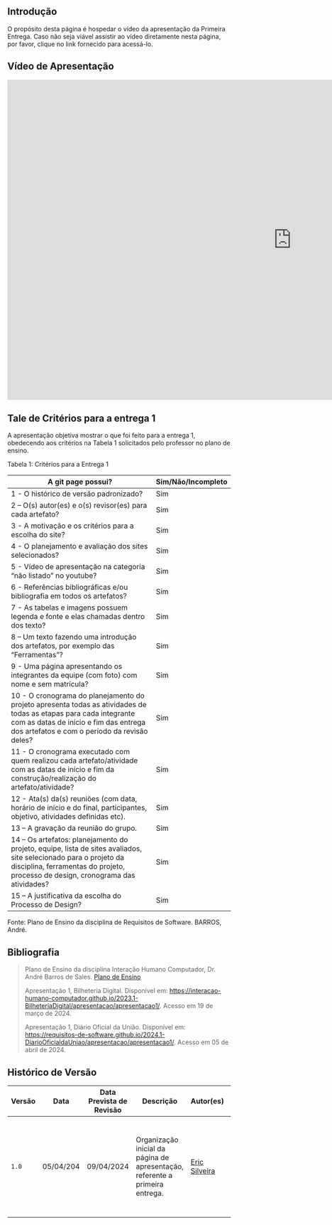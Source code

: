 ## Introdução

O propósito desta página é hospedar o vídeo da apresentação da Primeira Entrega. Caso não seja viável assistir ao vídeo diretamente nesta página, por favor, clique no link fornecido para acessá-lo.

## Vídeo de Apresentação

<iframe width="1280" height="720" src="https://www.youtube.com/embed/nZCt_58S3Qw" title="entrega1 youtube" frameborder="0" allow="accelerometer; autoplay; clipboard-write; encrypted-media; gyroscope; picture-in-picture; web-share" referrerpolicy="strict-origin-when-cross-origin" allowfullscreen></iframe>

## Tale de Critérios para a entrega 1
A apresentação objetiva mostrar o que foi feito para a entrega 1, obedecendo aos critérios na Tabela 1 solicitados pelo professor no plano de ensino.

Tabela 1: Critérios para a Entrega 1

|A git page possui?	|Sim/Não/Incompleto|
|-------------------|------------------|
|1 - O histórico de versão padronizado?	|Sim|
|2 – O(s) autor(es) e o(s) revisor(es) para cada artefato?	|Sim|
|3 - A motivação e os critérios para a escolha do site?	|Sim|
|4 - O planejamento e avaliação dos sites selecionados?	|Sim|
|5 - Vídeo de apresentação na categoria “não listado” no youtube?	|Sim|
|6 - Referências bibliográficas e/ou bibliografia em todos os artefatos?	|Sim|
|7 - As tabelas e imagens possuem legenda e fonte e elas chamadas dentro dos texto?	|Sim|
|8 – Um texto fazendo uma introdução dos artefatos, por exemplo das “Ferramentas”?	|Sim|
|9 - Uma página apresentando os integrantes da equipe (com foto) com nome e sem matrícula?	|Sim|
|10 - O cronograma do planejamento do projeto apresenta todas as atividades de todas as etapas para cada integrante com as datas de início e fim das entrega dos artefatos e com o período da revisão deles?	|Sim|
|11 - O cronograma executado com quem realizou cada artefato/atividade com as datas de início e fim da construção/realização do artefato/atividade?	|Sim|
|12 - Ata(s) da(s) reuniões (com data, horário de início e do final, participantes, objetivo, atividades definidas etc).	|Sim|
|13 – A gravação da reunião do grupo.	|Sim|
|14 – Os artefatos: planejamento do projeto, equipe, lista de sites avaliados, site selecionado para o projeto da disciplina, ferramentas do projeto, processo de design, cronograma das atividades?	|Sim|
|15 – A justificativa da escolha do Processo de Design?	|Sim|

Fonte: Plano de Ensino da disciplina de Requisitos de Software. BARROS, André.

## <a>Bibliografia</a>
> Plano de Ensino da disciplina Interação Humano Computador, Dr. André Barros de Sales. [Plano de Ensino](https://aprender3.unb.br/pluginfile.php/2843624/mod_resource/content/48/Plano_de_Ensino%20FIHC%20012024%20Turma%201.pdf)
> 
> Apresentação 1, Bilheteria Digital. Disponível em: <https://interacao-humano-computador.github.io/2023.1-BilheteriaDigital/apresentacao/apresentacao1/>. Acesso em 19 de março de 2024.
>
> Apresentação 1, Diário Oficial da União. Disponível em: <https://requisitos-de-software.github.io/2024.1-DiarioOficialdaUniao/apresentacao/apresentacao1/>.  Acesso em 05 de abril de 2024.


## <a>Histórico de Versão</a>

| Versão | Data    | Data Prevista de Revisão  | Descrição      | Autor(es)   | Revisor(es)     |
| ------- | ------ | ------- | -------- | -------- | -------- |
| `1.0` | 05/04/204 | 09/04/2024| Organização inicial da página de apresentação, referente a primeira entrega. | [Eric Silveira](https://github.com/ericbky) |[Arthur Alves Melo](https://github.com/Arthrok), [Diego Sousa](https://github.com/DiegoSousaLeite), [Douglas Marinho](https://github.com/M4RINH0), [Eric Silveira](https://github.com/ericbky), [João Artur](https://github.com/joao-artl) e [Luiz Gustavo](https://github.com/LuizGust4vo)|

